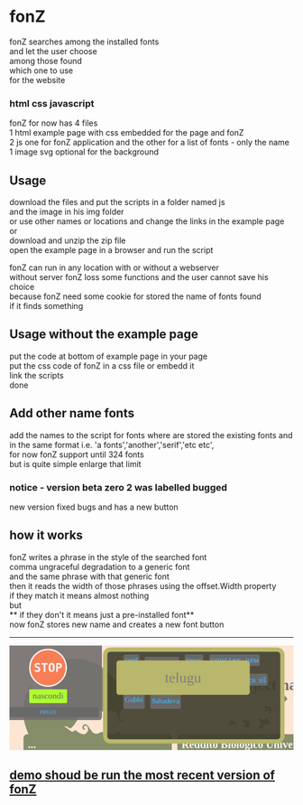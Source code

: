 # fonZ

fonZ 
searches among the installed fonts  
and let the user choose  
among those found  
which one to use  
for the website  

### html css javascript

fonZ for now has 4 files  
1 html example page with css embedded for the page and fonZ  
2 js one for fonZ application and the other for a list of fonts - only the name  
1 image svg optional for the background  

## Usage
download the files and put the scripts in a folder named js  
and the image in his img folder  
or use other names or locations and change the links in the example page  
or  
download and unzip the zip file  
open the example page in a browser and run the script  

fonZ can run in any location with or without a webserver  
without server fonZ loss some functions and the user cannot save his choice  
because fonZ need some cookie for stored the name of fonts found  
if it finds something  


## Usage without the example page
put the code at bottom of example page in your page  
put the css code of fonZ in a css file or embedd it  
link the scripts  
done


## Add other name fonts
add the names to the script for fonts where are stored the existing fonts and in the same format i.e. 'a fonts','another','serif','etc etc',  
for now fonZ support until 324 fonts  
but is quite simple enlarge that limit 

### notice - version beta zero 2 was labelled bugged
new version fixed bugs and has a new button  

## how it works  
fonZ writes a phrase in the style of the searched font  
comma ungraceful degradation to a generic font  
and the same phrase with that generic font  
then it reads the width of those phrases using the offset.Width property  
if they match it means almost nothing  
but  
** if they don't it means just a pre-installed font**  
now fonZ stores new name and creates a new font button  
<hr>  

![a couple of buttons](/img/SchermataFonZ4.png)
 
## [demo shoud be run the most recent version of fonZ](https://fonz.esogeomedismo.org)


